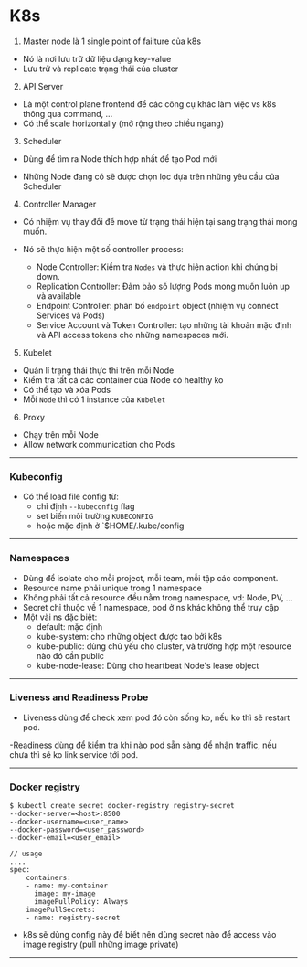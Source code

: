 # K8s

1. Master node là 1 single point of failture của k8s
- Nó là nơi lưu trữ dữ liệu dạng key-value
- Lưu trữ và replicate trạng thái của cluster

2. API Server
- Là một control plane frontend để các công cụ khác làm việc vs k8s thông qua command, ...
- Có thể scale horizontally (mở rộng theo chiều ngang)

3. Scheduler
- Dùng để tìm ra Node thích hợp nhất để tạo Pod mới

- Những Node đang có sẽ được chọn lọc dựa trên những yêu cầu của Scheduler

4. Controller Manager

- Có nhiệm vụ thay đổi để move từ trạng thái hiện tại sang trạng thái mong muốn.

- Nó sẽ thực hiện một số controller process:
	- Node Controller: Kiểm tra `Nodes` và thực hiện action khi chúng bị down.
	- Replication Controller: Đảm bảo số lượng Pods mong muốn luôn up và available
	- Endpoint Controller: phân bổ `endpoint` object (nhiệm vụ connect Services và Pods)
	- Service Account và Token Controller: tạo những tài khoản mặc định và API access tokens cho những namespaces mới.
	
5. Kubelet

- Quản lí trạng thái thực thi trên mỗi Node
- Kiểm tra tất cả các container của Node có healthy ko
- Có thể tạo và xóa Pods
- Mỗi `Node` thì có 1 instance của `Kubelet`

6. Proxy

- Chạy trên mỗi Node
- Allow network communication cho Pods

---

### Kubeconfig
- Có thể load file config từ:
	- chỉ định `--kubeconfig` flag
	- set biến môi trường `KUBECONFIG`
	- hoặc mặc định ở `$HOME/.kube/config
	
---

### Namespaces
- Dùng để isolate cho mỗi project, mỗi team, mỗi tập các component.
- Resource name phải unique trong 1 namespace
- Không phải tất cả resource đều nằm trong namespace, vd: Node, PV, ...
- Secret chỉ thuộc về 1 namespace, pod ở ns khác không thể truy cập
- Một vài ns đặc biệt:
	- default: mặc định
	- kube-system: cho những object được tạo bởi k8s
	- kube-public: dùng chủ yếu cho cluster, và trường hợp một resource nào đó cần public
	- kube-node-lease: Dùng cho heartbeat Node's lease object
	
---

### Liveness and Readiness Probe

- Liveness dùng để check xem pod đó còn sống ko, nếu ko thì sẽ restart pod.

-Readiness dùng để kiểm tra khi nào pod sẵn sàng để nhận traffic, nếu chưa thì sẽ ko link service tới pod.

---

### Docker registry
```
$ kubectl create secret docker-registry registry-secret
--docker-server=<host>:8500
--docker-username=<user_name>
--docker-password=<user_password>
--docker-email=<user_email>

// usage
....
spec:
	containers:
	- name: my-container
	  image: my-image
	  imagePullPolicy: Always
	imagePullSecrets:
	- name: registry-secret
```

- k8s sẽ dùng config này để biết nên dùng secret nào để access vào image registry (pull những image private)


---


